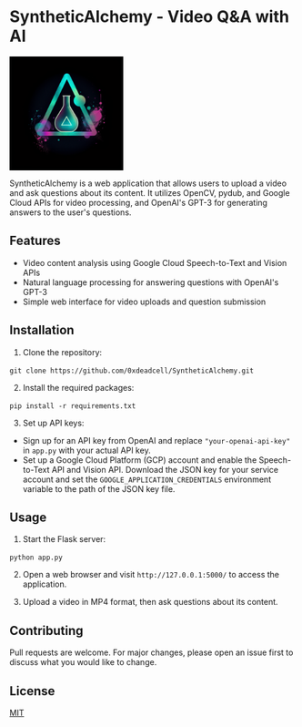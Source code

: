 # SyntheticAlchemy - Video Q&A with AI

<img src="./static/images/logo.png" alt="Logo" align="center" width="200" />

SyntheticAlchemy is a web application that allows users to upload a video and ask questions about its content. It utilizes OpenCV, pydub, and Google Cloud APIs for video processing, and OpenAI's GPT-3 for generating answers to the user's questions.

## Features

- Video content analysis using Google Cloud Speech-to-Text and Vision APIs
- Natural language processing for answering questions with OpenAI's GPT-3
- Simple web interface for video uploads and question submission

## Installation

1. Clone the repository:

`git clone https://github.com/0xdeadcell/SyntheticAlchemy.git`


2. Install the required packages:

`pip install -r requirements.txt`


3. Set up API keys:

- Sign up for an API key from OpenAI and replace `"your-openai-api-key"` in `app.py` with your actual API key.
- Set up a Google Cloud Platform (GCP) account and enable the Speech-to-Text API and Vision API. Download the JSON key for your service account and set the `GOOGLE_APPLICATION_CREDENTIALS` environment variable to the path of the JSON key file.

## Usage

1. Start the Flask server:

`python app.py`

2. Open a web browser and visit `http://127.0.0.1:5000/` to access the application.

3. Upload a video in MP4 format, then ask questions about its content.

## Contributing

Pull requests are welcome. For major changes, please open an issue first to discuss what you would like to change.

## License

[MIT](https://choosealicense.com/licenses/mit/)

